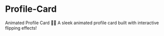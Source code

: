 # Profile-Card
Animated Profile Card 🎴✨ A sleek animated profile card built with interactive flipping effects!
